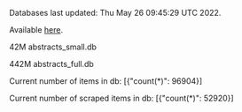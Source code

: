 Databases last updated: Thu May 26 09:45:29 UTC 2022. 

Available [here](https://github.com/cbeauhilton/ash-db/releases).


42M	abstracts_small.db

442M	abstracts_full.db

Current number of items in db:
[{"count(*)": 96904}]

Current number of scraped items in db:
[{"count(*)": 52920}]

